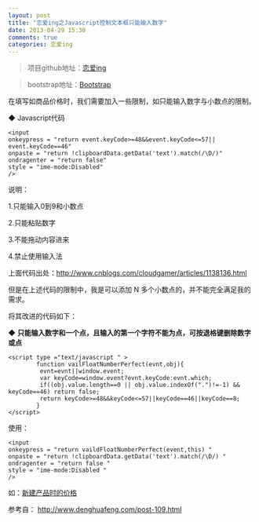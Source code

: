 ```yaml
---
layout: post
title: "恋爱ing之Javascript控制文本框只能输入数字"
date: 2013-04-29 15:30
comments: true
categories: 恋爱ing
---
```

>项目github地址：[恋爱ing ](https://github.com/dinglixiang/Shopping)

>bootstrap地址：[Bootstrap](http://xiemin.me/bootstrap-2.3.0/)


在填写如商品价格时，我们需要加入一些限制，如只能输入数字与小数点的限制。

◆ Javascript代码 

    <input   
    onkeypress = "return event.keyCode>=48&&event.keyCode<=57||        event.keyCode==46"   
    onpaste = "return !clipboardData.getData('text').match(/\D/)"   
    ondragenter = "return false"   
    style = "ime-mode:Disabled"   
    />   

说明： 

1.只能输入0到9和小数点 

2.只能粘贴数字 

3.不能拖动内容进来 

4.禁止使用输入法 

上面代码出处：<http://www.cnblogs.com/cloudgamer/articles/1138136.html> 

但是在上述代码的限制中，我是可以添加 N 多个小数点的，并不能完全满足我的需求。

将其改进的代码如下：

◆ **只能输入数字和一个点，且输入的第一个字符不能为点，可按退格键删除数字或点**

    <script type ="text/javascript " >
            function vailFloatNumberPerfect(evnt,obj){
             evnt=evnt||window.event;
             var keyCode=window.event?evnt.keyCode:evnt.which;
             if((obj.value.length==0 || obj.value.indexOf(".")!=-1) && keyCode==46) return false;
             return keyCode>=48&&keyCode<=57||keyCode==46||keyCode==8;
            }
    </script>


使用：

    <input   
    onkeypress = "return vaildFloatNumberPerfect(event,this) "   
    onpaste = "return !clipboardData.getData('text').match(/\D/) "   
    ondragenter = "return false "   
    style = "ime-mode:Disabled "   
    /> 

如：[新建产品时的价格](https://github.com/dinglixiang/Shopping/blob/master/web/NewProduct.jsp)

参考自： <http://www.denghuafeng.com/post-109.html>